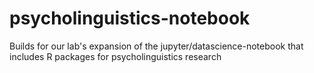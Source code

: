 # psycholinguistics-notebook
Builds for our lab's expansion of the jupyter/datascience-notebook that includes R packages for psycholinguistics research
